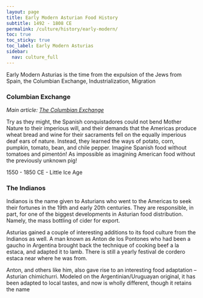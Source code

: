 ```yaml
---
layout: page
title: Early Modern Asturian Food History
subtitle: 1492 - 1808 CE
permalink: /culture/history/early-modern/
toc: true
toc_sticky: true
toc_label: Early Modern Asturias
sidebar:
  nav: culture_full
---
```

Early Modern Asturias is the time from the expulsion of the Jews from Spain, the Columbian Exchange, Industrialization, Migration

### Columbian Exchange
*Main article: [The Columbian Exchange](/culture/history/early-modern/columbian-exchange.html)*

Try as they might, the Spanish conquistadores could not bend Mother Nature to their imperious will, and their demands that the Americas produce wheat bread and wine for their sacraments fell on the equally imperious deaf ears of nature. Instead, they learned the ways of potato, corn, pumpkin, tomato, bean, and chile pepper. Imagine Spanish food without tomatoes and pimentón! As impossible as imagining American food without the previously unknown pig!


1550 - 1850 CE - Little Ice Age

### The Indianos
Indianos is the name given to Asturians who went to the Americas to seek their fortunes in the 19th and early 20th centuries. They are responsible, in part, for one of the biggest developments in Asturian food distribution. Namely, the mass bottling of cider for export.

Asturias gained a couple of interesting additions to its food culture from the Indianos as well. A man known as Anton de los Pontones who had been a gaucho in Argentina brought back the technique of cooking beef a la estaca, and adapted it to lamb. There is still a yearly festival de cordero estaca near where he was from.

Anton, and others like him, also gave rise to an interesting food adaptation – Asturian chimichurri. Modeled on the Argentinian/Uruguayan original, it has been adapted to local tastes, and now is wholly different, though it retains the name 